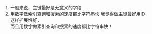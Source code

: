 1. 一般来说，主键最好是无意义的字段
2. 用数字做索引查询和搜索的速度都比字符串快
我觉得做主键最好用ID，  
这样扩展性好，  
而且用数字做索引查询和搜索的速度都比字符串快！
<!--stackedit_data:
eyJoaXN0b3J5IjpbMTM0NDA4MDAzMl19
-->